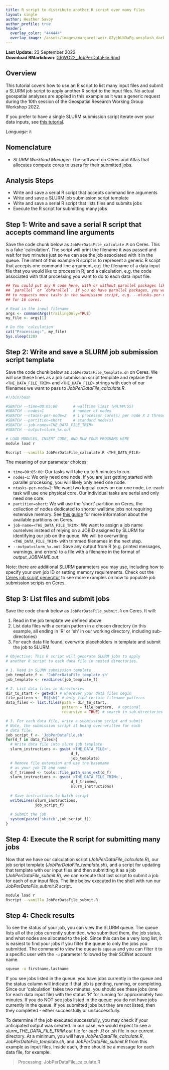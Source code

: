 ```yaml
---
title: R script to distribute another R script over many files
layout: single
author: Heather Savoy
author_profile: true
header:
  overlay_color: "444444"
  overlay_image: /assets/images/margaret-weir-GZyjbLNOaFg-unsplash_dark.jpg
---
```


**Last Update:** 23 September 2022 <br />
**Download RMarkdown**: [GRWG22_JobPerDataFile.Rmd](https://geospatial.101workbook.org/tutorials/GRWG22_JobPerDataFile.Rmd)

## Overview

This tutorial covers how to use an R script to list many input files and submit
a SLURM job script to apply another R script to the input files. No actual 
geospatial analyses are applied in this example as it was a generic request
during the 10th session of the Geospatial Research Working Group Workshop 2022. 

If you prefer to have a single SLURM submission script iterate over your data 
inputs, see [this tutorial](https://geospatial.101workbook.org/ExampleGeoWorkflows/GRWG22_ZonalStats_wSLURM_R).


*Language:* `R`

## Nomenclature

* *SLURM Workload Manager:* The software on Ceres and Atlas that allocates 
  compute cores to users for their submitted jobs. 

## Analysis Steps

* Write and save a serial R script that accepts command line arguments 
* Write and save a SLURM job submission script template
* Write and save a serial R script that lists files and submits jobs
* Execute the R script for submitting many jobs

## Step 1: Write and save a serial R script that accepts command line arguments

Save the code chunk below as `JobPerDataFile_calculate.R` on Ceres. This is a fake 
'calculation'. The script will print the filename it was passed and wait for two 
minutes just so we can see the job associated with it in the queue. The intent
of this example R script is to represent a generic R script that accepts one
command line argument, e.g. the filename of a data input file that you would
like to process in R, and a calculation, e.g. the code associated with that 
processing you want to do to each data input file.

```r
## You could put any R code here, with or without parallel packages like 
## `parallel` or `doParallel`. If you do have parallel packages, you would need 
## to requests more tasks in the submission script, e.g. --ntasks-per-node=16
## for 16 cores.

# Read in the input filename
args <- commandArgs(trailingOnly=TRUE)
my_file <- args[1]

# Do the 'calculation'
cat("Processing:", my_file)
Sys.sleep(120)
```

## Step 2: Write and save a SLURM job submission script template

Save the code chunk below as `JobPerDataFile_template.sh` on Ceres. We will use these 
lines as a job submission script template and replace the `<THE_DATA_FILE_TRIM>` 
and `<THE_DATA_FILE>` strings with each of our filenames we want to pass to 
*JobPerDataFile_calculate.R*.

```bash
#!/bin/bash

#SBATCH --time=00:05:00       # walltime limit (HH:MM:SS)
#SBATCH --nodes=1             # number of nodes
#SBATCH --ntasks-per-node=2   # 1 processor core(s) per node X 2 threads per core
#SBATCH --partition=short     # standard node(s)
#SBATCH --job-name=<THE_DATA_FILE_TRIM>
#SBATCH --output=slurm_%x.out

# LOAD MODULES, INSERT CODE, AND RUN YOUR PROGRAMS HERE
module load r

Rscript --vanilla JobPerDataFile_calculate.R <THE_DATA_FILE>

```

The meaning of our parameter choices:

* `time=00:05:00`: Our tasks will take up to 5 minutes to run. 
* `nodes=1`: We only need one node. If you are just getting started with parallel
processing, you will likely only need one node. 
* `ntasks-per-node=2`: We want two logical cores on our one node, i.e. each task
will use one physical core. Our individual tasks are serial and only need one core. 
* `partition=short`: We will use the 'short' partition on Ceres, the collection 
of nodes dedicated to shorter walltime jobs not requiring extensive memory. See
[this guide](https://scinet.usda.gov/guide/ceres/#partitions-or-queues) for more 
information about the available partitions on Ceres. 
* `job-name=<THE_DATA_FILE_TRIM>`: We want to assign a job name ourselves instead
of relying on a JOBID assigned by SLURM for identifying our job on the queue. We will
be overwriting `<THE_DATA_FILE_TRIM>` with trimmed filenames in the next step.
* `--output=slurm_%x.out`: Save any output from R (e.g. printed messages,
warnings, and errors) to a file with a filename in the format of 
*output_JOBNAME.out*.

Note: there are additional SLURM parameters you may use, including how to specify
your own job ID or setting memory requirements. Check out the 
[Ceres job script generator](https://scinet.usda.gov/support/ceres-job-script) 
to see more examples on how to populate job submission scripts on Ceres.

## Step 3: List files and submit jobs

Save the code chunk below as `JobPerDataFile_submit.R` on Ceres. It will: 

1. Read in the job template we defined above
2. List data files with a certain pattern in a chosen directory (in this example,
all ending in 'R' or 'sh' in our working directory, including sub-directories)
3. For each data file found, overwrite placeholders in template and submit the
job to SLURM.

```r
# Objective: This R script will generate SLURM jobs to apply
# another R script to each data file in nested directories. 

# 1. Read in SLURM submission template
job_template_f <- 'JobPerDataFile_template.sh'
job_template <- readLines(job_template_f)

# 2. List data files in directories
dir_to_start <- getwd() # wherever your data files begin
file_pattern <- 'R$|sh$' # only find certain filename patterns
data_files <- list.files(path = dir_to_start, 
                         pattern = file_pattern,  # optional
                         recursive = TRUE) # search in sub-directories

# 3. For each data file, write a submission script and submit
# Note, the submission script it being over-written for each
# data file. 
job_script_f <- 'JobPerDataFile.sh'
for(d_f in data_files){
  # Write data file into slurm job template
  slurm_instructions <- gsub('<THE_DATA_FILE>',
                             d_f, 
                             job_template)
  # Remove file extension and use the basename
  # as your job ID and name
  d_f_trimmed <- tools::file_path_sans_ext(d_f)
  slurm_instructions <- gsub('<THE_DATA_FILE_TRIM>',
                             d_f_trimmed, 
                             slurm_instructions)
  
  # Save instructions to batch script
  writeLines(slurm_instructions,
             job_script_f)
  
  # Submit the job
  system(paste('sbatch',job_script_f))
}

```



## Step 4: Execute the R script for submitting many jobs

Now that we have our calculation script (*JobPerDataFile_calculate.R*), our job
script template (*JobPerDataFile_template.sh*), and a script for updating that template
with our input files and then submitting it as a job (*JobPerDataFile_submit.R*), we
can execute that last script to submit a job for each of our input files. The
line below executed in the shell with run our *JobPerDataFile_submit.R* script. 


```bash
module load r
Rscript --vanilla JobPerDataFile_submit.R
```

## Step 4: Check results

To see the status of your job, you can view the SLURM queue. The queue lists all
of the jobs currently submitted, who submitted them, the job status, and what
nodes are allocated to the job. Since this can be a very long list, it is easiest
to find your jobs if you filter the queue to only the jobs you submitted. The 
command to view the queue is `squeue` and you can filter it to a specific user
with the `-u` parameter followed by their SCINet account name.

```bash
squeue -u firstname.lastname
```

If you see jobs listed in the queue: you have jobs currently in the queue and the 
status column will indicate if that job is pending, running, or completing. Since 
our 'calculation' takes two minutes, you should see these jobs (one for each 
data input file) with the status 'R' for running for approximately two minutes.
If you do NOT see jobs listed in the queue: you do not have jobs currently in the
queue. If you submitted jobs but they are not listed, then they completed - either
successfully or unsuccessfully. 


To determine if the job executed successfully, 
you may check if your anticipated output was created. In our case, we would expect
to see a *slurm_THE_DATA_FILE_TRIM.out* file for each .R or .sh file in our 
current directory. At a minimum, you will have *JobPerDataFile_calculate.R*,
*JobPerDataFile_template.sh*, and *JobPerDataFile_submit.R* from this example as input files.
Inside each, there should be a message for each data file, for example:

> Processing: JobPerDataFile_calculate.R
